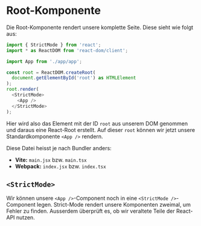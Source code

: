 # Root-Komponente

Die Root-Komponente rendert unsere komplette Seite. Diese sieht wie folgt aus:

````Typescript
import { StrictMode } from 'react';
import * as ReactDOM from 'react-dom/client';

import App from './app/app';

const root = ReactDOM.createRoot(
  document.getElementById('root') as HTMLElement
);
root.render(
  <StrictMode>
    <App />
  </StrictMode>
);
````

Hier wird also das Element mit der ID `root` aus unserem DOM genommen und daraus eine React-Root erstellt. Auf dieser `root` können wir jetzt 
unsere Standardkomponente `<App />` rendern.

Diese Datei heisst je nach Bundler anders:

- **Vite:** `main.jsx` bzw. `main.tsx`
- **Webpack:** `index.jsx` bzw. `index.tsx`

## `<StrictMode>`

Wir können unsere `<App />`-Component noch in eine `<StrictMode />`-Component legen. Strict-Mode rendert unsere Komponenten zweimal, um Fehler zu 
finden. Ausserdem überprüft es, ob wir veraltete Teile der React-API nutzen.